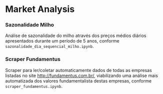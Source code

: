 # Market Analysis


### Sazonalidade Milho

Análise de sazonalidade do milho através dos preços médios diários apresentados durante um período de 5 anos, conforme `sazonalidade_dia_sequencial_milho.ipynb`.


### Scraper Fundamentus

Scraper para ler/coletar automaticamente dados de todas as empresas listadas no site http://fundamentus.com.br/, viabilizando uma análise mais automatizada dos valores fundamentalista destas empresas, conforme `scraper_fundamentus.ipynb`.
